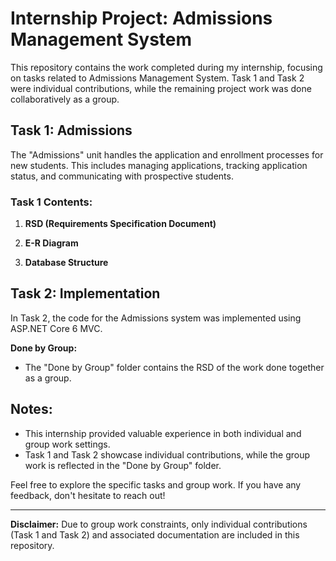 # Internship Project: Admissions Management System

This repository contains the work completed during my internship, focusing on tasks related to Admissions Management System. Task 1 and Task 2 were individual contributions, while the remaining project work was done collaboratively as a group.

## Task 1: Admissions

The "Admissions" unit handles the application and enrollment processes for new students. This includes managing applications, tracking application status, and communicating with prospective students.

### Task 1 Contents:

1. **RSD (Requirements Specification Document)**

2. **E-R Diagram**

3. **Database Structure**

## Task 2: Implementation

In Task 2, the code for the Admissions system was implemented using ASP.NET Core 6 MVC.



**Done by Group:**
   - The "Done by Group" folder contains the RSD of the work done together as a group.

## Notes:

- This internship provided valuable experience in both individual and group work settings.
- Task 1 and Task 2 showcase individual contributions, while the group work is reflected in the "Done by Group" folder.

Feel free to explore the specific tasks and group work. If you have any feedback, don't hesitate to reach out!

---

**Disclaimer:** Due to group work constraints, only individual contributions (Task 1 and Task 2) and associated documentation are included in this repository.

